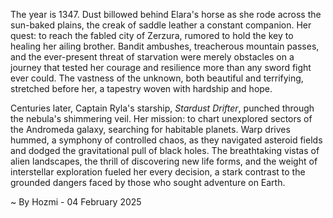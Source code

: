 
The year is 1347.  Dust billowed behind Elara's horse as she rode across the sun-baked plains, the creak of saddle leather a constant companion.  Her quest: to reach the fabled city of Zerzura, rumored to hold the key to healing her ailing brother.  Bandit ambushes, treacherous mountain passes, and the ever-present threat of starvation were merely obstacles on a journey that tested her courage and resilience more than any sword fight ever could. The vastness of the unknown, both beautiful and terrifying, stretched before her, a tapestry woven with hardship and hope.


Centuries later, Captain Ryla's starship, *Stardust Drifter*, punched through the nebula's shimmering veil.  Her mission: to chart unexplored sectors of the Andromeda galaxy, searching for habitable planets.  Warp drives hummed, a symphony of controlled chaos, as they navigated asteroid fields and dodged the gravitational pull of black holes.   The breathtaking vistas of alien landscapes, the thrill of discovering new life forms, and the weight of interstellar exploration fueled her every decision, a stark contrast to the grounded dangers faced by those who sought adventure on Earth.

~ By Hozmi - 04 February 2025
